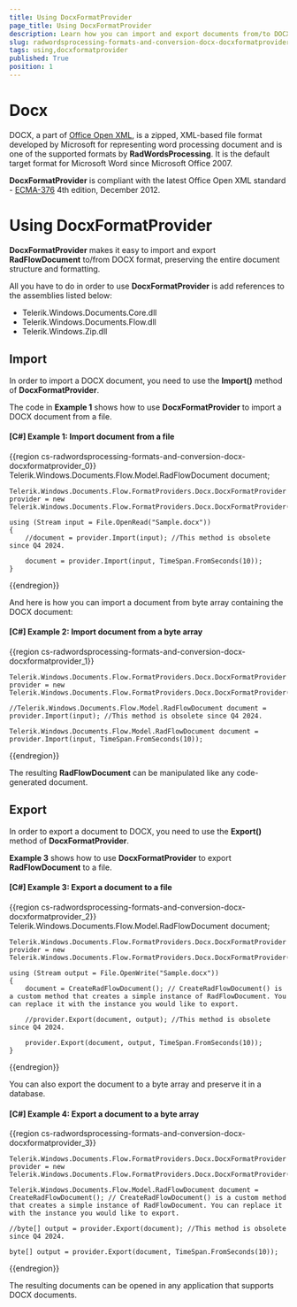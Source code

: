 ```yaml
---
title: Using DocxFormatProvider
page_title: Using DocxFormatProvider
description: Learn how you can import and export documents from/to DOCX using WordsProcessing.
slug: radwordsprocessing-formats-and-conversion-docx-docxformatprovider
tags: using,docxformatprovider
published: True
position: 1
---
```


# Docx

DOCX, a part of [Office Open XML](http://en.wikipedia.org/wiki/Office_Open_XML), is a zipped, XML-based file format developed by Microsoft for representing word processing document and is one of the supported formats by **RadWordsProcessing**. It is the default target format for Microsoft Word since Microsoft Office 2007.

**DocxFormatProvider** is compliant with the latest Office Open XML standard - [ECMA-376](http://www.ecma-international.org/publications/standards/Ecma-376.htm) 4th edition, December 2012.

# Using DocxFormatProvider

__DocxFormatProvider__ makes it easy to import and export __RadFlowDocument__ to/from DOCX format, preserving the entire document structure and formatting.
      

All you have to do in order to use __DocxFormatProvider__ is add references to the assemblies listed below:
      
* Telerik.Windows.Documents.Core.dll
* Telerik.Windows.Documents.Flow.dll         
* Telerik.Windows.Zip.dll
          

## Import

In order to import a DOCX document, you need to use the __Import()__ method of __DocxFormatProvider__.
        

The code in __Example 1__ shows how to use __DocxFormatProvider__ to import a DOCX document from a file.
        

#### __[C#] Example 1: Import document from a file__

{{region cs-radwordsprocessing-formats-and-conversion-docx-docxformatprovider_0}}
	Telerik.Windows.Documents.Flow.Model.RadFlowDocument document;
	
	Telerik.Windows.Documents.Flow.FormatProviders.Docx.DocxFormatProvider provider = new Telerik.Windows.Documents.Flow.FormatProviders.Docx.DocxFormatProvider();

	using (Stream input = File.OpenRead("Sample.docx"))
	{
		//document = provider.Import(input); //This method is obsolete since Q4 2024.

		document = provider.Import(input, TimeSpan.FromSeconds(10));
	}
{{endregion}}



And here is how you can import a document from byte array containing the DOCX document:
        

#### __[C#] Example 2: Import document from a byte array__
{{region cs-radwordsprocessing-formats-and-conversion-docx-docxformatprovider_1}}	            

	Telerik.Windows.Documents.Flow.FormatProviders.Docx.DocxFormatProvider provider = new Telerik.Windows.Documents.Flow.FormatProviders.Docx.DocxFormatProvider();

	//Telerik.Windows.Documents.Flow.Model.RadFlowDocument document = provider.Import(input); //This method is obsolete since Q4 2024.

	Telerik.Windows.Documents.Flow.Model.RadFlowDocument document = provider.Import(input, TimeSpan.FromSeconds(10));
{{endregion}}


The resulting __RadFlowDocument__ can be manipulated like any code-generated document.
        

## Export

In order to export a document to DOCX, you need to use the __Export()__ method of __DocxFormatProvider__.
        

__Example 3__ shows how to use __DocxFormatProvider__ to export __RadFlowDocument__ to a file.
        

#### __[C#] Example 3: Export a document to a file__
{{region cs-radwordsprocessing-formats-and-conversion-docx-docxformatprovider_2}}	
	Telerik.Windows.Documents.Flow.Model.RadFlowDocument document;

	Telerik.Windows.Documents.Flow.FormatProviders.Docx.DocxFormatProvider provider = new Telerik.Windows.Documents.Flow.FormatProviders.Docx.DocxFormatProvider();
	
	using (Stream output = File.OpenWrite("Sample.docx"))
	{
	    document = CreateRadFlowDocument(); // CreateRadFlowDocument() is a custom method that creates a simple instance of RadFlowDocument. You can replace it with the instance you would like to export.

		//provider.Export(document, output); //This method is obsolete since Q4 2024.

		provider.Export(document, output, TimeSpan.FromSeconds(10));
	}
{{endregion}}


You can also export the document to a byte array and preserve it in a database.
        

#### __[C#] Example 4: Export a document to a byte array__
{{region cs-radwordsprocessing-formats-and-conversion-docx-docxformatprovider_3}}

	Telerik.Windows.Documents.Flow.FormatProviders.Docx.DocxFormatProvider provider = new Telerik.Windows.Documents.Flow.FormatProviders.Docx.DocxFormatProvider();
	        
	Telerik.Windows.Documents.Flow.Model.RadFlowDocument document = CreateRadFlowDocument(); // CreateRadFlowDocument() is a custom method that creates a simple instance of RadFlowDocument. You can replace it with the instance you would like to export.

	//byte[] output = provider.Export(document); //This method is obsolete since Q4 2024.

	byte[] output = provider.Export(document, TimeSpan.FromSeconds(10));
{{endregion}}

The resulting documents can be opened in any application that supports DOCX documents.
        

